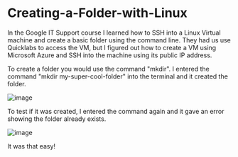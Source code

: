 # Creating-a-Folder-with-Linux

In the Google IT Support course I learned how to SSH into a Linux Virtual machine and create a basic folder using the command line. They had us use Quicklabs to access the VM, but I figured out how to create a VM using Microsoft Azure and SSH into the machine using its public IP address. 

To create a folder you would use the command "mkdir". I entered the command "mkdir my-super-cool-folder" into the terminal and it created the folder. 

![image](https://github.com/n8som/Creating-a-Folder-with-Linux/assets/110139109/e63f3ed0-9f21-4b35-accc-f373c23b0fa2)

To test if it was created, I entered the command again and it gave an error showing the folder already exists. 

![image](https://github.com/n8som/Creating-a-Folder-with-Linux/assets/110139109/de01297c-cce3-4f3c-9469-c2d15b1ef7cb)

It was that easy!
